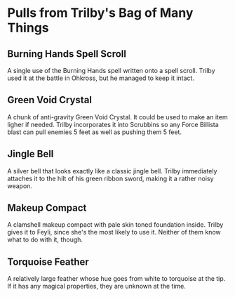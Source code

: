 # Pulls from Trilby's Bag of Many Things

## Burning Hands Spell Scroll

A single use of the Burning Hands spell written onto a spell scroll. Trilby used it at the battle in Ohkross, but he managed to keep it intact.

## Green Void Crystal

A chunk of anti-gravity Green Void Crystal. It could be used to make an item ligher if needed. Trilby incorporates it into Scrubbins so any Force Billista blast can pull enemies 5 feet as well as pushing them 5 feet.

## Jingle Bell 

A silver bell that looks exactly like a classic jingle bell. Trilby immediately attaches it to the hilt of his green ribbon sword, making it a rather noisy weapon.

## Makeup Compact 

A clamshell makeup compact with pale skin toned foundation inside. Trilby gives it to Feyli, since she's the most likely to use it. Neither of them know what to do with it, though.

## Torquoise Feather 

A relatively large feather whose hue goes from white to torquoise at the tip. If it has any magical properties, they are unknown at the time.